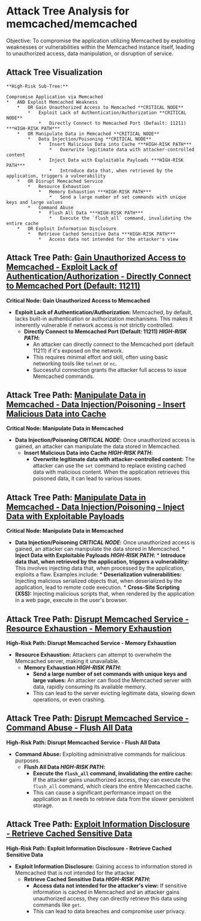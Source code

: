 # Attack Tree Analysis for memcached/memcached

Objective: To compromise the application utilizing Memcached by exploiting weaknesses or vulnerabilities within the Memcached instance itself, leading to unauthorized access, data manipulation, or disruption of service.

## Attack Tree Visualization

```
**High-Risk Sub-Tree:**

Compromise Application via Memcached
*   AND Exploit Memcached Weakness
    *   OR Gain Unauthorized Access to Memcached **CRITICAL NODE**
        *   Exploit Lack of Authentication/Authorization **CRITICAL NODE**
            *   Directly Connect to Memcached Port (Default: 11211) ***HIGH-RISK PATH***
    *   OR Manipulate Data in Memcached **CRITICAL NODE**
        *   Data Injection/Poisoning **CRITICAL NODE**
            *   Insert Malicious Data into Cache ***HIGH-RISK PATH***
                *   Overwrite legitimate data with attacker-controlled content
            *   Inject Data with Exploitable Payloads ***HIGH-RISK PATH***
                *   Introduce data that, when retrieved by the application, triggers a vulnerability
    *   OR Disrupt Memcached Service
        *   Resource Exhaustion
            *   Memory Exhaustion ***HIGH-RISK PATH***
                *   Send a large number of set commands with unique keys and large values
        *   Command Abuse
            *   Flush All Data ***HIGH-RISK PATH***
                *   Execute the `flush_all` command, invalidating the entire cache
    *   OR Exploit Information Disclosure
        *   Retrieve Cached Sensitive Data ***HIGH-RISK PATH***
            *   Access data not intended for the attacker's view
```


## Attack Tree Path: [Gain Unauthorized Access to Memcached - Exploit Lack of Authentication/Authorization - Directly Connect to Memcached Port (Default: 11211)](./attack_tree_paths/gain_unauthorized_access_to_memcached_-_exploit_lack_of_authenticationauthorization_-_directly_connect_to_memcached_port_(default_11211).md)

**Critical Node: Gain Unauthorized Access to Memcached**

*   **Exploit Lack of Authentication/Authorization:** Memcached, by default, lacks built-in authentication or authorization mechanisms. This makes it inherently vulnerable if network access is not strictly controlled.
    *   **Directly Connect to Memcached Port (Default: 11211) ***HIGH-RISK PATH***:**
        *   An attacker can directly connect to the Memcached port (default 11211) if it's exposed on the network.
        *   This requires minimal effort and skill, often using basic networking tools like `telnet` or `nc`.
        *   Successful connection grants the attacker full access to issue Memcached commands.

## Attack Tree Path: [Manipulate Data in Memcached - Data Injection/Poisoning - Insert Malicious Data into Cache](./attack_tree_paths/manipulate_data_in_memcached_-_data_injectionpoisoning_-_insert_malicious_data_into_cache.md)

**Critical Node: Manipulate Data in Memcached**

*   **Data Injection/Poisoning ***CRITICAL NODE***:** Once unauthorized access is gained, an attacker can manipulate the data stored in Memcached.
    *   **Insert Malicious Data into Cache ***HIGH-RISK PATH***:**
        *   **Overwrite legitimate data with attacker-controlled content:** The attacker can use the `set` command to replace existing cached data with malicious content. When the application retrieves this poisoned data, it can lead to various issues.

## Attack Tree Path: [Manipulate Data in Memcached - Data Injection/Poisoning - Inject Data with Exploitable Payloads](./attack_tree_paths/manipulate_data_in_memcached_-_data_injectionpoisoning_-_inject_data_with_exploitable_payloads.md)

**Critical Node: Manipulate Data in Memcached**

*   **Data Injection/Poisoning ***CRITICAL NODE***:** Once unauthorized access is gained, an attacker can manipulate the data stored in Memcached.
        *   **Inject Data with Exploitable Payloads ***HIGH-RISK PATH***:**
            *   **Introduce data that, when retrieved by the application, triggers a vulnerability:** This involves injecting data that, when processed by the application, exploits a flaw. Examples include:
                *   **Deserialization vulnerabilities:** Injecting malicious serialized objects that, when deserialized by the application, lead to remote code execution.
                *   **Cross-Site Scripting (XSS):** Injecting malicious scripts that, when rendered by the application in a web page, execute in the user's browser.

## Attack Tree Path: [Disrupt Memcached Service - Resource Exhaustion - Memory Exhaustion](./attack_tree_paths/disrupt_memcached_service_-_resource_exhaustion_-_memory_exhaustion.md)

**High-Risk Path: Disrupt Memcached Service - Memory Exhaustion**

*   **Resource Exhaustion:** Attackers can attempt to overwhelm the Memcached server, making it unavailable.
    *   **Memory Exhaustion ***HIGH-RISK PATH***:**
        *   **Send a large number of set commands with unique keys and large values:** An attacker can flood the Memcached server with data, rapidly consuming its available memory.
        *   This can lead to the server evicting legitimate data, slowing down operations, or even crashing.

## Attack Tree Path: [Disrupt Memcached Service - Command Abuse - Flush All Data](./attack_tree_paths/disrupt_memcached_service_-_command_abuse_-_flush_all_data.md)

**High-Risk Path: Disrupt Memcached Service - Flush All Data**

*   **Command Abuse:** Exploiting administrative commands for malicious purposes.
    *   **Flush All Data ***HIGH-RISK PATH***:**
        *   **Execute the `flush_all` command, invalidating the entire cache:** If the attacker gains unauthorized access, they can execute the `flush_all` command, which clears the entire Memcached cache.
        *   This can cause a significant performance impact on the application as it needs to retrieve data from the slower persistent storage.

## Attack Tree Path: [Exploit Information Disclosure - Retrieve Cached Sensitive Data](./attack_tree_paths/exploit_information_disclosure_-_retrieve_cached_sensitive_data.md)

**High-Risk Path: Exploit Information Disclosure - Retrieve Cached Sensitive Data**

*   **Exploit Information Disclosure:** Gaining access to information stored in Memcached that is not intended for the attacker.
    *   **Retrieve Cached Sensitive Data ***HIGH-RISK PATH***:**
        *   **Access data not intended for the attacker's view:** If sensitive information is cached in Memcached and an attacker gains unauthorized access, they can directly retrieve this data using commands like `get`.
        *   This can lead to data breaches and compromise user privacy.

